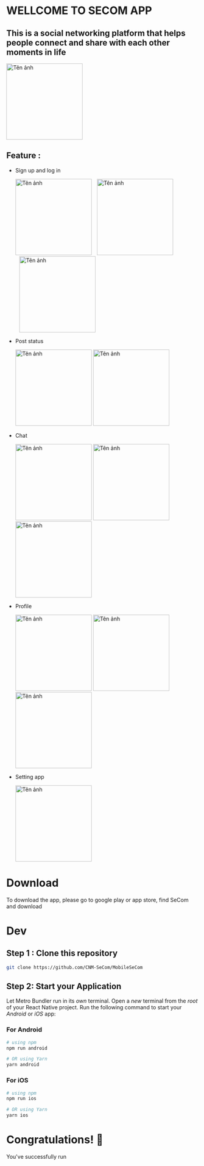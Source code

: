
# WELLCOME TO SECOM APP 
   ## This is a social networking platform that helps people connect and share with each other moments in life
   <img src="./assets/imgReadme/4.jpg" alt="Tên ảnh" style="width:200px">

## Feature : 

   - Sign up and log in
     
      <img src="./assets/imgReadme/1.jpg" alt="Tên ảnh" style="width:200px">
      <img src="./assets/imgReadme/2.jpg" alt="Tên ảnh" style="width:200px; margin-left: 10px;">
      <img src="./assets/imgReadme/3.jpg" alt="Tên ảnh" style="width:200px; margin-left: 10px;">
   - Post status
     
      <img src="./assets/imgReadme/5.jpg" alt="Tên ảnh" style="width:200px">
      <img src="./assets/imgReadme/6.jpg" alt="Tên ảnh" style="width:200px">

   - Chat

     <img src="./assets/imgReadme/8.jpg" alt="Tên ảnh" style="width:200px">
     <img src="./assets/imgReadme/15.jpg" alt="Tên ảnh" style="width:200px">
     <img src="./assets/imgReadme/13.jpg" alt="Tên ảnh" style="width:200px">

   - Profile

     <img src="./assets/imgReadme/10.jpg" alt="Tên ảnh" style="width:200px">
     <img src="./assets/imgReadme/11.jpg" alt="Tên ảnh" style="width:200px">
     <img src="./assets/imgReadme/12.jpg" alt="Tên ảnh" style="width:200px">

   - Setting app

     <img src="./assets/imgReadme/9.jpg" alt="Tên ảnh" style="width:200px">

   # Download

   To download the app, please go to google play or app store, find SeCom and download

   # Dev
   ## Step 1 : Clone this repository
   ```bash
   git clone https://github.com/CNM-SeCom/MobileSeCom
   ```
   ## Step 2: Start your Application  
   Let Metro Bundler run in its _own_ terminal. Open a _new_ terminal from the _root_ of your React Native project. Run the following command to start your _Android_ or _iOS_ app:

   ### For Android
   
   ```bash
   # using npm
   npm run android
   
   # OR using Yarn
   yarn android
   ```
   
   ### For iOS
   
   ```bash
   # using npm
   npm run ios
   
   # OR using Yarn
   yarn ios
   ```
   # Congratulations! :tada:

   You've successfully run
